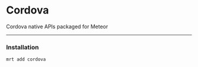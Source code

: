Cordova
================

Cordova native APIs packaged for Meteor


------------------------
### Installation
````
mrt add cordova
````
